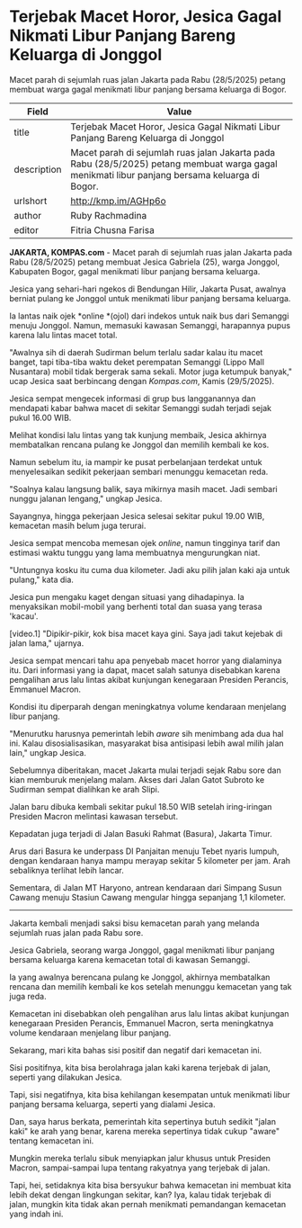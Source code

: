 # Terjebak Macet Horor, Jesica Gagal Nikmati Libur Panjang Bareng Keluarga di Jonggol

Macet parah di sejumlah ruas jalan Jakarta pada Rabu (28/5/2025) petang membuat warga gagal menikmati libur panjang bersama keluarga di Bogor.

| Field       | Value                                                       |
|-------------|-------------------------------------------------------------|
| title       | Terjebak Macet Horor, Jesica Gagal Nikmati Libur Panjang Bareng Keluarga di Jonggol |
| description | Macet parah di sejumlah ruas jalan Jakarta pada Rabu (28/5/2025) petang membuat warga gagal menikmati libur panjang bersama keluarga di Bogor. |
| urlshort    | http://kmp.im/AGHp6o |
| author      | Ruby Rachmadina |
| editor      | Fitria Chusna Farisa |

**JAKARTA, KOMPAS.com** - Macet parah di sejumlah ruas jalan Jakarta pada Rabu (28/5/2025) petang membuat Jesica Gabriela (25), warga Jonggol, Kabupaten Bogor, gagal menikmati libur panjang bersama keluarga. 

Jesica yang sehari-hari ngekos di Bendungan Hilir, Jakarta Pusat, awalnya berniat pulang ke Jonggol untuk menikmati libur panjang bersama keluarga.

Ia lantas naik ojek *online *(ojol) dari indekos untuk naik bus dari Semanggi menuju Jonggol. Namun, memasuki kawasan Semanggi, harapannya pupus karena lalu lintas macet total. 

"Awalnya sih di daerah Sudirman belum terlalu sadar kalau itu macet banget, tapi tiba-tiba waktu deket perempatan Semanggi (Lippo Mall Nusantara) mobil tidak bergerak sama sekali. Motor juga ketumpuk banyak," ucap Jesica saat berbincang dengan *Kompas.com*, Kamis (29/5/2025).

Jesica sempat mengecek informasi di grup bus langganannya dan mendapati kabar bahwa macet di sekitar Semanggi sudah terjadi sejak pukul 16.00 WIB.

Melihat kondisi lalu lintas yang tak kunjung membaik, Jesica akhirnya membatalkan rencana pulang ke Jonggol dan memilih kembali ke kos.

Namun sebelum itu, ia mampir ke pusat perbelanjaan terdekat untuk menyelesaikan sedikit pekerjaan sembari menunggu kemacetan reda.

"Soalnya kalau langsung balik, saya mikirnya masih macet. Jadi sembari nunggu jalanan lengang," ungkap Jesica.

Sayangnya, hingga pekerjaan Jesica selesai sekitar pukul 19.00 WIB, kemacetan masih belum juga terurai.

Jesica sempat mencoba memesan ojek *online*, namun tingginya tarif dan estimasi waktu tunggu yang lama membuatnya mengurungkan niat.

"Untungnya kosku itu cuma dua kilometer. Jadi aku pilih jalan kaki aja untuk pulang," kata dia.

Jesica pun mengaku kaget dengan situasi yang dihadapinya. Ia menyaksikan mobil-mobil yang berhenti total dan suasa yang terasa 'kacau'.

\[video.1\] "Dipikir-pikir, kok bisa macet kaya gini. Saya jadi takut kejebak di jalan lama," ujarnya.

Jesica sempat mencari tahu apa penyebab macet horror yang dialaminya itu. Dari informasi yang ia dapat, macet salah satunya disebabkan karena pengalihan arus lalu lintas akibat kunjungan kenegaraan Presiden Perancis, Emmanuel Macron.

Kondisi itu diperparah dengan meningkatnya volume kendaraan menjelang libur panjang.

"Menurutku harusnya pemerintah lebih *aware* sih menimbang ada dua hal ini. Kalau disosialisasikan, masyarakat bisa antisipasi lebih awal milih jalan lain," ungkap Jesica.

Sebelumnya diberitakan, macet Jakarta mulai terjadi sejak Rabu sore dan kian memburuk menjelang malam. Akses dari Jalan Gatot Subroto ke Sudirman sempat dialihkan ke arah Slipi.

Jalan baru dibuka kembali sekitar pukul 18.50 WIB setelah iring-iringan Presiden Macron melintasi kawasan tersebut.

Kepadatan juga terjadi di Jalan Basuki Rahmat (Basura), Jakarta Timur.

Arus dari Basura ke underpass DI Panjaitan menuju Tebet nyaris lumpuh, dengan kendaraan hanya mampu merayap sekitar 5 kilometer per jam. Arah sebaliknya terlihat lebih lancar.

Sementara, di Jalan MT Haryono, antrean kendaraan dari Simpang Susun Cawang menuju Stasiun Cawang mengular hingga sepanjang 1,1 kilometer.

---
Jakarta kembali menjadi saksi bisu kemacetan parah yang melanda sejumlah ruas jalan pada Rabu sore.

 Jesica Gabriela, seorang warga Jonggol, gagal menikmati libur panjang bersama keluarga karena kemacetan total di kawasan Semanggi.

 Ia yang awalnya berencana pulang ke Jonggol, akhirnya membatalkan rencana dan memilih kembali ke kos setelah menunggu kemacetan yang tak juga reda.

 Kemacetan ini disebabkan oleh pengalihan arus lalu lintas akibat kunjungan kenegaraan Presiden Perancis, Emmanuel Macron, serta meningkatnya volume kendaraan menjelang libur panjang.



Sekarang, mari kita bahas sisi positif dan negatif dari kemacetan ini.

 Sisi positifnya, kita bisa berolahraga jalan kaki karena terjebak di jalan, seperti yang dilakukan Jesica.

 Tapi, sisi negatifnya, kita bisa kehilangan kesempatan untuk menikmati libur panjang bersama keluarga, seperti yang dialami Jesica.

 Dan, saya harus berkata, pemerintah kita sepertinya butuh sedikit "jalan kaki" ke arah yang benar, karena mereka sepertinya tidak cukup "aware" tentang kemacetan ini.

 Mungkin mereka terlalu sibuk menyiapkan jalur khusus untuk Presiden Macron, sampai-sampai lupa tentang rakyatnya yang terjebak di jalan.

 Tapi, hei, setidaknya kita bisa bersyukur bahwa kemacetan ini membuat kita lebih dekat dengan lingkungan sekitar, kan? Iya, kalau tidak terjebak di jalan, mungkin kita tidak akan pernah menikmati pemandangan kemacetan yang indah ini.
